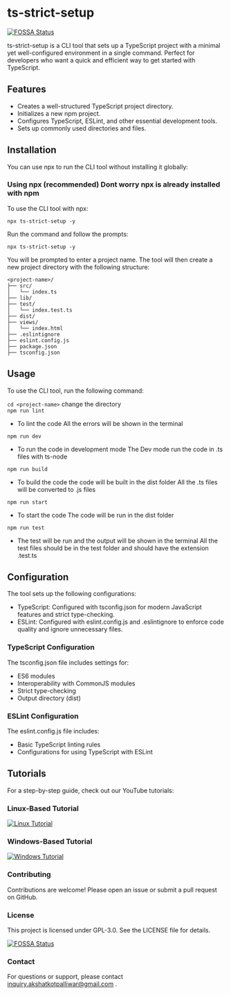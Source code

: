 # ts-strict-setup
[![FOSSA Status](https://app.fossa.com/api/projects/git%2Bgithub.com%2FIntegerAlex%2Fts-strict-setup.svg?type=shield)](https://app.fossa.com/projects/git%2Bgithub.com%2FIntegerAlex%2Fts-strict-setup?ref=badge_shield)


ts-strict-setup is a CLI tool that sets up a TypeScript project with a minimal yet well-configured environment in a single command.
Perfect for developers who want a quick and efficient way to get started with TypeScript.

## Features
 
 - Creates a well-structured TypeScript project directory.
 - Initializes a new npm project.
 - Configures TypeScript, ESLint, and other essential development tools.
 - Sets up commonly used directories and files.

## Installation

 You can use npx to run the CLI tool without installing it globally:

### Using npx (recommended) Dont worry npx is already installed with npm

To use the CLI tool with npx:

`npx ts-strict-setup -y `

Run the command and follow the prompts:

`npx ts-strict-setup -y`

You will be prompted to enter a project name. The tool will then create a new project directory with the following structure:

```
<project-name>/
├── src/
│   └── index.ts
├── lib/
├── test/
│   └── index.test.ts
├── dist/
├── views/
│   └── index.html
├── .eslintignore
├── eslint.config.js
├── package.json
├── tsconfig.json

```

## Usage

To use the CLI tool, run the following command:

 `cd <project-name>` change the directory  
    ` npm run lint ` 

   - To lint the code
    All the errors will be shown in the terminal


   `npm run dev`

   - To run the code in development mode 
    The Dev mode run the code in .ts files with ts-node
    
   `npm run build`  

   - To build the code the code will be built in the dist folder
    All the .ts files will be converted to .js files 

   `npm run start` 
    
   - To start the code
    The code will be run in the dist folder
    
   `npm run test`
    
   - The test will be run and the output will be shown in the terminal
    All the test files should be in the test folder and should have the extension .test.ts

## Configuration

The tool sets up the following configurations:

 - TypeScript: Configured with tsconfig.json for modern JavaScript features and strict type-checking.
 - ESLint: Configured with eslint.config.js and .eslintignore to enforce code quality and ignore unnecessary files.

### TypeScript Configuration

The tsconfig.json file includes settings for:

 - ES6 modules
 - Interoperability with CommonJS modules
 - Strict type-checking
 - Output directory (dist)

### ESLint Configuration

The eslint.config.js file includes:

 - Basic TypeScript linting rules
 - Configurations for using TypeScript with ESLint

## Tutorials

For a step-by-step guide, check out our YouTube tutorials:

### Linux-Based Tutorial

[![Linux Tutorial](https://img.youtube.com/vi/HNJo4Ak0MPs/0.jpg)](https://www.youtube.com/watch?v=HNJo4Ak0MPs)

### Windows-Based Tutorial

[![Windows Tutorial](https://img.youtube.com/vi/k4VH3dJIfpE/0.jpg)](https://www.youtube.com/watch?v=k4VH3dJIfpE)


### Contributing

Contributions are welcome! Please open an issue or submit a pull request on GitHub.

### License

This project is licensed under GPL-3.0. See the LICENSE file for details.


[![FOSSA Status](https://app.fossa.com/api/projects/git%2Bgithub.com%2FIntegerAlex%2Fts-strict-setup.svg?type=large)](https://app.fossa.com/projects/git%2Bgithub.com%2FIntegerAlex%2Fts-strict-setup?ref=badge_large)

### Contact

For questions or support, please contact inquiry.akshatkotpalliwar@gmail.com .
